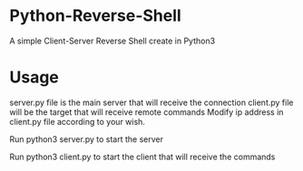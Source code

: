 # Python-Reverse-Shell
A simple Client-Server Reverse Shell create in Python3

# Usage
server.py file is the main server that will receive the connection
client.py file will be the target that will receive remote commands
Modify ip address in client.py file according to your wish.

Run python3 server.py to start the server

Run python3 client.py to start the client that will receive the commands
